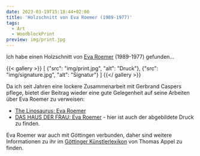 ```yaml
---
date: 2023-03-19T15:18:44+02:00
title: 'Holzschnitt von Eva Roemer (1989-1977)'
tags:
  - Art
  - WoodblockPrint
preview: img/print.jpg
---
```


Ich habe einen Holzschnitt von [Eva Roemer](https://de.wikipedia.org/wiki/Eva_Roemer) (1989-1977) gefunden...
<!--more-->

{{< gallery >}}
[
  {"src": "img/print.jpg", "alt": "Druck"},
  {"src": "img/signature.jpg", "alt": "Signatur"}
]
{{</ gallery >}}

Da ich seit Jahren eine lockere Zusammenarbeit mit Gerbrand Caspers pflege, bietet dier Beitrag wieder eine gute Gelegenheit auf  seine Arbeiten über Eva Roemer zu verweisen:

* [The Linosaurus: Eva Roemer](https://gerrie-thefriendlyghost.blogspot.com/2011/07/eva-roemer.html)
* [DAS HAUS DER FRAU: Eva Roemer](https://www.dashausderfrau.nl/roemer-eva.html) - hier ist auch der abgebildete Druck zu finden.

Eva Roemer war auch mit Göttingen verbunden, daher sind weitere Informationen zu ihr im [Göttinger Künstlerlexikon](https://univerlag.uni-goettingen.de/bitstream/handle/3/isbn-978-3-86395-504-5/Appel_diss.pdf) von Thomas Appel zu finden.
